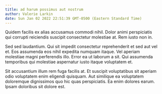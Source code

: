 ```yaml
---
title: ad harum possimus aut nostrum
author: Valerie Larkin
date: Sun Jan 02 2022 22:51:39 GMT-0500 (Eastern Standard Time)
---
```

Quidem facilis ex alias accusamus commodi nihil. Dolor animi perspiciatis qui corrupti reiciendis suscipit consectetur molestiae at. Rem iusto non in.

 Sed sed laudantium. Qui sit impedit consectetur reprehenderit et sed aut vel et. Eos assumenda eos nihil expedita numquam itaque. Vel aperiam molestiae magni perferendis illo. Error ea ut laborum a sit. Qui assumenda temporibus qui molestiae aspernatur iusto itaque voluptatem et.

 Sit accusantium illum rem fuga facilis at. Et suscipit voluptatibus sit aperiam odio voluptatem enim eligendi quisquam. Aut similique ea voluptatem doloremque dignissimos quo hic quas perspiciatis. Ea enim dolores earum. Ipsam doloribus sit dolore est.